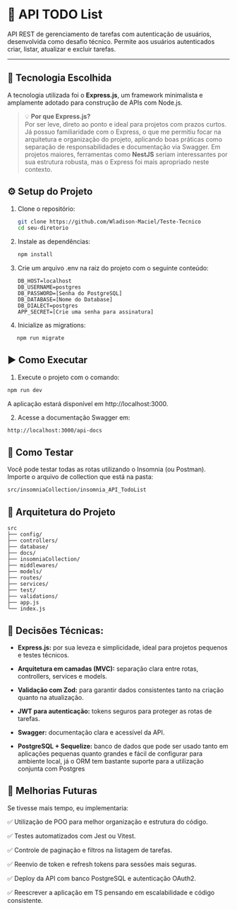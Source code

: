 # 📝 API TODO List

API REST de gerenciamento de tarefas com autenticação de usuários, desenvolvida como desafio técnico. Permite aos usuários autenticados criar, listar, atualizar e excluir tarefas.

---

## 🚀 Tecnologia Escolhida

A tecnologia utilizada foi o **Express.js**, um framework minimalista e amplamente adotado para construção de APIs com Node.js.

> 💡 **Por que Express.js?**  
> Por ser leve, direto ao ponto e ideal para projetos com prazos curtos. Já possuo familiaridade com o Express, o que me permitiu focar na arquitetura e organização do projeto, aplicando boas práticas como separação de responsabilidades e documentação via Swagger. Em projetos maiores, ferramentas como **NestJS** seriam interessantes por sua estrutura robusta, mas o Express foi mais apropriado neste contexto.

## ⚙️ Setup do Projeto

1. Clone o repositório:
   ```bash
   git clone https://github.com/Wladison-Maciel/Teste-Tecnico
   cd seu-diretorio
   ```

2. Instale as dependências:
   ```bash
   npm install
   ```

3. Crie um arquivo .env na raiz do projeto com o seguinte conteúdo:
   ```.env
   DB_HOST=localhost
   DB_USERNAME=postgres
   DB_PASSWORD=[Senha do PostgreSQL]
   DB_DATABASE=[Nome do Database]
   DB_DIALECT=postgres
   APP_SECRET=[Crie uma senha para assinatura]
   ```

4. Inicialize as migrations:
```bash
   npm run migrate
   ```

## ▶️ Como Executar

1. Execute o projeto com o comando:
```bash
npm run dev
```

A aplicação estará disponível em http://localhost:3000.

2. Acesse a documentação Swagger em:
```bash
http://localhost:3000/api-docs
```

## 🧪 Como Testar
Você pode testar todas as rotas utilizando o Insomnia (ou Postman).
Importe o arquivo de collection que está na pasta:

```bash
src/insomniaCollection/insomnia_API_TodoList
```

## 🧱 Arquitetura do Projeto

```
src
├── config/
├── controllers/
├── database/
├── docs/
├── insomniaCollection/
├── middlewares/
├── models/
├── routes/
├── services/
├── test/
├── validations/
├── app.js
└── index.js

```

## 🧠 Decisões Técnicas:

- **Express.js:** por sua leveza e simplicidade, ideal para projetos pequenos e testes técnicos.

- **Arquitetura em camadas (MVC):** separação clara entre rotas, controllers, services e models.

- **Validação com Zod:** para garantir dados consistentes tanto na criação quanto na atualização.

- **JWT para autenticação:** tokens seguros para proteger as rotas de tarefas.

- **Swagger:** documentação clara e acessível da API.

- **PostgreSQL + Sequelize:** banco de dados que pode ser usado tanto em aplicações pequenas quanto grandes e 
fácil de configurar para ambiente local, já o ORM tem bastante suporte para a utilização conjunta com Postgres



## 🚧 Melhorias Futuras

Se tivesse mais tempo, eu implementaria:

✅ Utilização de POO para melhor organização e estrutura do código.

✅ Testes automatizados com Jest ou Vitest.

✅ Controle de paginação e filtros na listagem de tarefas.

✅ Reenvio de token e refresh tokens para sessões mais seguras.

✅ Deploy da API com banco PostgreSQL e autenticação OAuth2.

✅ Reescrever a aplicação em TS pensando em escalabilidade e código consistente.
